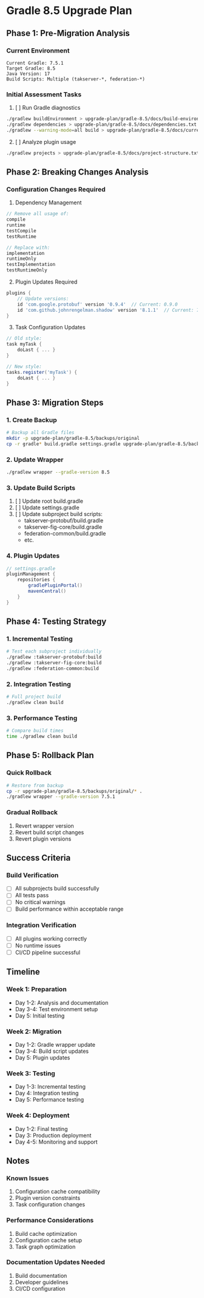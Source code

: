 # Gradle 8.5 Upgrade Plan

## Phase 1: Pre-Migration Analysis

### Current Environment
```
Current Gradle: 7.5.1
Target Gradle: 8.5
Java Version: 17
Build Scripts: Multiple (takserver-*, federation-*)
```

### Initial Assessment Tasks
1. [ ] Run Gradle diagnostics
```bash
./gradlew buildEnvironment > upgrade-plan/gradle-8.5/docs/build-environment.txt
./gradlew dependencies > upgrade-plan/gradle-8.5/docs/dependencies.txt
./gradlew --warning-mode=all build > upgrade-plan/gradle-8.5/docs/current-warnings.txt
```

2. [ ] Analyze plugin usage
```bash
./gradlew projects > upgrade-plan/gradle-8.5/docs/project-structure.txt
```

## Phase 2: Breaking Changes Analysis

### Configuration Changes Required
1. Dependency Management
```groovy
// Remove all usage of:
compile
runtime
testCompile
testRuntime

// Replace with:
implementation
runtimeOnly
testImplementation
testRuntimeOnly
```

2. Plugin Updates Required
```groovy
plugins {
    // Update versions:
    id 'com.google.protobuf' version '0.9.4'  // Current: 0.9.0
    id 'com.github.johnrengelman.shadow' version '8.1.1'  // Current: 7.1.2
}
```

3. Task Configuration Updates
```groovy
// Old style:
task myTask {
    doLast { ... }
}

// New style:
tasks.register('myTask') {
    doLast { ... }
}
```

## Phase 3: Migration Steps

### 1. Create Backup
```bash
# Backup all Gradle files
mkdir -p upgrade-plan/gradle-8.5/backups/original
cp -r gradle* build.gradle settings.gradle upgrade-plan/gradle-8.5/backups/original/
```

### 2. Update Wrapper
```bash
./gradlew wrapper --gradle-version 8.5
```

### 3. Update Build Scripts
1. [ ] Update root build.gradle
2. [ ] Update settings.gradle
3. [ ] Update subproject build scripts:
   - takserver-protobuf/build.gradle
   - takserver-fig-core/build.gradle
   - federation-common/build.gradle
   - etc.

### 4. Plugin Updates
```groovy
// settings.gradle
pluginManagement {
    repositories {
        gradlePluginPortal()
        mavenCentral()
    }
}
```

## Phase 4: Testing Strategy

### 1. Incremental Testing
```bash
# Test each subproject individually
./gradlew :takserver-protobuf:build
./gradlew :takserver-fig-core:build
./gradlew :federation-common:build
```

### 2. Integration Testing
```bash
# Full project build
./gradlew clean build
```

### 3. Performance Testing
```bash
# Compare build times
time ./gradlew clean build
```

## Phase 5: Rollback Plan

### Quick Rollback
```bash
# Restore from backup
cp -r upgrade-plan/gradle-8.5/backups/original/* .
./gradlew wrapper --gradle-version 7.5.1
```

### Gradual Rollback
1. Revert wrapper version
2. Revert build script changes
3. Revert plugin versions

## Success Criteria

### Build Verification
- [ ] All subprojects build successfully
- [ ] All tests pass
- [ ] No critical warnings
- [ ] Build performance within acceptable range

### Integration Verification
- [ ] All plugins working correctly
- [ ] No runtime issues
- [ ] CI/CD pipeline successful

## Timeline

### Week 1: Preparation
- Day 1-2: Analysis and documentation
- Day 3-4: Test environment setup
- Day 5: Initial testing

### Week 2: Migration
- Day 1-2: Gradle wrapper update
- Day 3-4: Build script updates
- Day 5: Plugin updates

### Week 3: Testing
- Day 1-3: Incremental testing
- Day 4: Integration testing
- Day 5: Performance testing

### Week 4: Deployment
- Day 1-2: Final testing
- Day 3: Production deployment
- Day 4-5: Monitoring and support

## Notes

### Known Issues
1. Configuration cache compatibility
2. Plugin version constraints
3. Task configuration changes

### Performance Considerations
1. Build cache optimization
2. Configuration cache setup
3. Task graph optimization

### Documentation Updates Needed
1. Build documentation
2. Developer guidelines
3. CI/CD configuration
